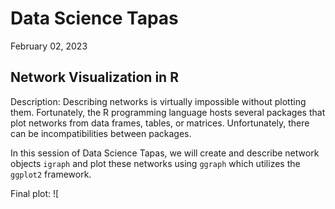 # Data Science Tapas
February 02, 2023

## Network Visualization in R
Description:
Describing networks is virtually impossible without plotting them. Fortunately, the R programming language hosts several packages that plot networks from data frames, tables, or matrices. Unfortunately, there can be incompatibilities between packages. 

In this session of Data Science Tapas, we will create and describe network objects `igraph` and plot these networks using `ggraph` which utilizes the `ggplot2` framework. 

Final plot:
![
